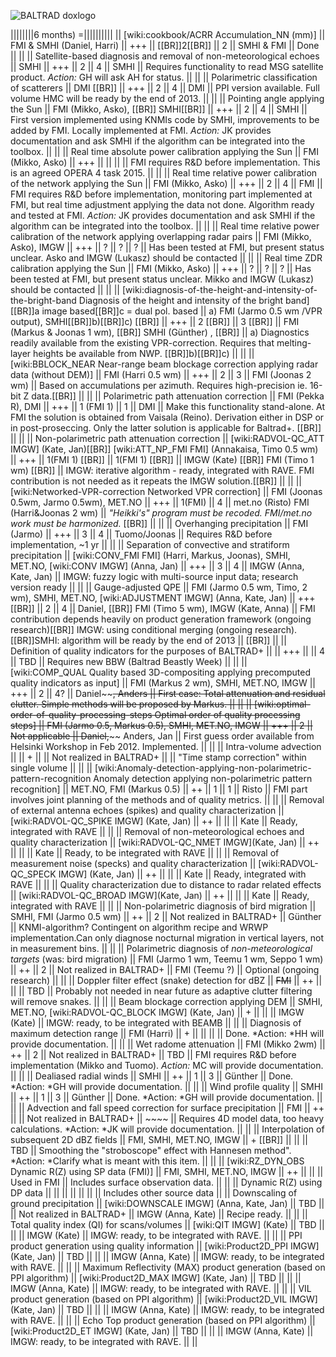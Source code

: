 ![BALTRAD doxlogo](/images/BALTRAD-doxlogo.png)

||||||||6 months) =||||||||||
|| [wiki:cookbook/ACRR Accumulation_NN (mm)] || FMI & SMHI (Daniel, Harri) || +++ || [[BR]]2[[BR]] || 2 || SMHI & FMI || Done || ||
|| Satellite-based diagnosis and removal of non-meteorological echoes || SMHI || +++ || 2 || 4 || SMHI || Requires functionality to read MSG satellite product. *Action:* GH will ask AH for status. || ||
|| Polarimetric classification of scatterers || DMI [[BR]] || +++ || 2 || 4 || DMI || PPI version available. Full volume HMC will be ready by the end of 2013. || ||
|| Pointing angle applying the Sun || FMI (Mikko, Asko), [[BR]] SMHI[[BR]] || +++ || 2 || 4 || SMHI || First version implemented using KNMIs code by SMHI, improvements to be added by FMI. Locally implemented at FMI. *Action:* JK provides documentation and ask SMHI if the algorithm can be integrated into the toolbox. || ||
|| Real time absolute power calibration applying the Sun || FMI (Mikko, Asko) || +++ || || || || FMI requires R&D before implementation. This is an agreed OPERA 4 task 2015. || ||
|| Real time relative power calibration of the network applying the Sun || FMI (Mikko, Asko) || +++ || 2 || 4 || FMI || FMI requires R&D before implementation,  monitoring part implemented at FMI, but real time adjustment applying the data not done. Algorithm ready and tested at FMI. *Action:* JK provides documentation and ask SMHI if the algorithm can be integrated into the toolbox. || ||
|| Real time relative power calibration of the network applying overlapping radar pairs || FMI (Mikko, Asko), IMGW || +++ || ? || ? || ? || Has been tested at FMI, but present status unclear. Asko and IMGW (Lukasz) should be contacted || ||
|| Real time ZDR calibration applying the Sun || FMI (Mikko, Asko) || +++ || ? || ? || ? || Has been tested at FMI, but present status unclear. Mikko and IMGW (Lukasz) should be contacted || ||
|| [wiki:diagnosis-of-the-height-and-intensity-of-the-bright-band Diagnosis of the height and intensity of the bright band][[BR]]a image based[[BR]]c =  dual pol. based || a) FMI (Jarmo 0.5 wm /VPR output), SMHI[[BR]]b)[[BR]]c) [[BR]] || +++ || 2 [[BR]] || 3 [[BR]] || FMI (Markus & Joonas 1 wm), [[BR]] SMHI (Günther) , [[BR]] || a) Diagnostics readily available from the existing VPR-correction. Requires that melting-layer heights be available from NWP. [[BR]]b)[[BR]]c) || ||
|| [wiki:BBLOCK_NEAR Near-range beam blockage correction applying radar data (without DEM)] || FMI (Harri 0.5 wm) || +++ || 2 || 3 || FMI (Joonas 2 wm) || Based on accumulations per azimuth. Requires high-precision ie. 16-bit Z data.[[BR]] || ||
|| Polarimetric path attenuation correction || FMI (Pekka R), DMI || +++ || 1 (FMI 1) || 1 || DMI || Make this functionality stand-alone. At FMI  the solution is obtained from Vaisala (Reino). Derivation either in DSP  or in post-proseccing. Only the latter solution is applicable for  Baltrad+. [[BR]] || ||
|| Non-polarimetric path attenuation correction || [wiki:RADVOL-QC_ATT IMGW] (Kate, Jan)[[BR]] [wiki:ATT_NP_FMI FMI] (Annakaisa, Timo 0.5 wm) || +++ || 1(FMI 1) [[BR]] || 1(FMI 1) [[BR]] || IMGW (Kate) [[BR]] FMI (Timo 1 wm) [[BR]] || IMGW: iterative algorithm - ready, integrated with RAVE. FMI contribution is not needed as it repeats the IMGW solution.[[BR]] || ||
|| [wiki:Networked-VPR-correction Networked VPR correction] || FMI (Joonas 0.5wm, Jarmo 0.5wm), MET.NO || +++ || 1(FMI) || 4 || met.no (Risto) FMI (Harri&Joonas 2 wm) || _"Heikki's" program must be recoded. FMI/met.no work must be harmonized._ [[BR]] || ||
|| Overhanging precipitation || FMI (Jarmo) || +++ || 3 || 4 || Tuomo/Joonas || Requires R&D before implementation, ~1 yr || ||
|| Separation of convective and stratiform precipitation || [wiki:CONV_FMI FMI] (Harri, Markus, Joonas), SMHI, MET.NO, [wiki:CONV IMGW] (Anna, Jan) || +++ || 3 || 4 || IMGW (Anna, Kate, Jan) || IMGW: fuzzy logic with multi-source input data; research version ready || ||
|| Gauge-adjusted QPE || FMI (Jarmo 0.5 wm, Timo, 2 wm), SMHI, MET.NO, [wiki:ADJUSTMENT IMGW] (Anna, Kate, Jan) || +++ [[BR]] || 2 || 4 || Daniel, [[BR]] FMI (Timo 5 wm), IMGW (Kate, Anna) || FMI contribution depends heavily on product generation framework (ongoing research)[[BR]] IMGW: using conditional merging (ongoing research).[[BR]]SMHI: algorithm will be ready by the end of 2013 || [[BR]] ||
|| Definition of quality indicators for the purposes of BALTRAD+ || || +++ || || 4 || TBD || Requires new BBW (Baltrad Beastly Week) || ||
|| [wiki:COMP_QUAL Quality based 3D-compositing applying precomputed quality indicators as input] || FMI (Markus 2 wm), SMHI, MET.NO, IMGW || +++ || 2 || 4? || Daniel~~~~, Anders || First case: Total attenuation and residual clutter. Simple methods will be proposed by Markus. || ||
|| [wiki:optimal-order-of-quality-processing-steps Optimal order of quality processing steps] || FMI (Jarmo 0.5, Markus 0.5), SMHI, MET.NO, IMGW || +++ || 2 || Not applicable || Daniel,~~~~ Anders, Jan || First guess order available from Helsinki Workshop in Feb 2012. Implemented. || ||
|| Intra-volume advection || || + || || Not realized in BALTRAD+ || || "Time stamp correction" within single volume || ||
|| [wiki:Anomaly-detection-applying-non-polarimetric-pattern-recognition Anomaly detection applying non-polarimetric pattern recognition] || MET.NO, FMI (Markus 0.5) || ++ || 1 || 1 || Risto || FMI part involves joint planning of the methods and of quality metrics. || ||
|| Removal of external antenna  echoes (spikes) and quality characterization || [wiki:RADVOL-QC_SPIKE IMGW] (Kate, Jan) || ++ || || || Kate || Ready, integrated with RAVE || ||
|| Removal of non-meteorological echoes and quality characterization || [wiki:RADVOL-QC_NMET IMGW](Kate, Jan) || ++ || || || Kate || Ready, to be integrated with RAVE || ||
|| Removal of measurement noise (specks) and quality characterization || [wiki:RADVOL-QC_SPECK IMGW] (Kate, Jan) || ++ || || || Kate || Ready, integrated with RAVE || ||
|| Quality characterization due to distance to radar related effects || [wiki:RADVOL-QC_BROAD IMGW](Kate, Jan) || ++ || || || Kate || Ready, integrated with RAVE || ||
|| Non-polarimetric diagnosis of bird migration || SMHI, FMI (Jarmo 0.5 wm) || ++ || 2 || Not realized in BALTRAD+ || Günther || KNMI-algorithm? Contingent on algorithm  recipe and WRWP implementation.Can only diagnose nocturnal migration in  vertical layers, not in measurement bins. || ||
|| Polarimetric diagnosis of *non-meteorological targets* (was: bird migration) || FMI (Jarmo 1 wm, Teemu 1 wm, Seppo 1 wm) || ++ || 2 || Not realized in BALTRAD+ || FMI (Teemu ?) || Optional (ongoing research) || ||
|| Doppler filter effect (snake) detection for dBZ || ~~FMI~~ || ++ || || || TBD || Probably not needed in near future as adaptive clutter filtering will remove snakes. || ||
|| Beam blockage correction applying DEM || SMHI, MET.NO, [wiki:RADVOL-QC_BLOCK IMGW] (Kate, Jan) || + || || || IMGW (Kate) || IMGW: ready, to be integrated with BEAMB || ||
|| Diagnosis of maximum detection range || FMI (Harri) || + || || || || Done. *Action: *HH will provide documentation. || ||
|| Wet radome attenuation || FMI (Mikko 2wm) || ++ || 2 || Not realized in BALTRAD+ || TBD || FMI requires R&D before implementation (Mikko and Tuomo). *Action:* MC will provide documentation. || ||
|| Dealiased radial winds || SMHI || ++ || 1 || 3 || Günther || Done. *Action: *GH will provide documentation. || ||
|| Wind profile quality || SMHI || ++ || 1 || 3 || Günther || Done. *Action: *GH will provide documentation. || ||
|| Advection and fall speed correction for surface precipitation || FMI || ++ || || Not realized in BALTRAD+ || ~~~~ || Requires 4D model data, too heavy calculations. *Action: *JK will provide documentation. || ||
|| Interpolation of subsequent 2D dBZ fields || FMI, SMHI, MET.NO, IMGW || + [[BR]] || || || TBD || Smoothing the "stroboscope" effect with Hannesen method". *Action: *Clarify what is meant with this item. || ||
|| [wiki:RZ_DYN_OBS Dynamic R(Z) using SP data (FMI)] || FMI, SMHI, MET.NO, IMGW || ++ || || || Used in FMI || Includes surface observation data. || ||
|| Dynamic R(Z) using DP data || || || || || || || Includes other source data ||
|| Downscaling of ground precipitation || [wiki:DOWNSCALE IMGW] (Anna, Kate, Jan) || TBD || || Not realized in BALTRAD+ || IMGW (Anna, Kate) || Recipe ready. || ||
|| Total quality index (QI) for scans/volumes || [wiki:QIT IMGW] (Kate) || TBD || || || IMGW (Kate) || IMGW: ready, to be integrated with RAVE. || ||
|| PPI product generation using quality information || [wiki:Product2D_PPI IMGW] (Kate, Jan) || TBD || || || IMGW (Anna, Kate) || IMGW: ready, to be integrated with RAVE. || ||
|| Maximum Reflectivity (MAX) product generation (based on PPI algorithm) || [wiki:Product2D_MAX IMGW] (Kate, Jan) || TBD || || || IMGW (Anna, Kate) || IMGW: ready, to be integrated with RAVE. || ||
|| VIL product generation (based on PPI algorithm) || [wiki:Product2D_VIL IMGW] (Kate, Jan) || TBD || || || IMGW (Anna, Kate) || IMGW:  ready, to be integrated with RAVE. || ||
|| Echo Top product generation (based on PPI algorithm) || [wiki:Product2D_ET IMGW] (Kate, Jan) || TBD || || || IMGW (Anna, Kate) || IMGW: ready, to be integrated with RAVE. || ||
